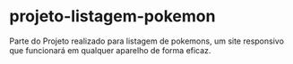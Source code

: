 # projeto-listagem-pokemon
Parte do Projeto realizado para listagem de pokemons, um site responsivo que funcionará em qualquer aparelho de forma eficaz.
